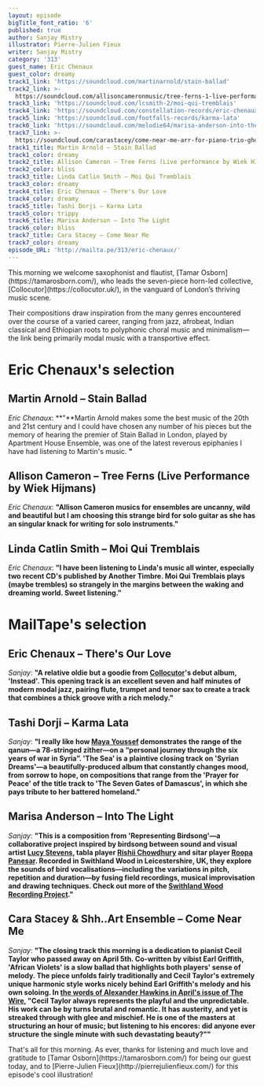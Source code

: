 ```yaml
---
layout: episode
bigTitle_font_ratio: '6'
published: true
author: Sanjay Mistry
illustrator: Pierre-Julien Fieux
writer: Sanjay Mistry
category: '313'
guest_name: Eric Chenaux
guest_color: dreamy
track1_link: 'https://soundcloud.com/martinarnold/stain-ballad'
track2_link: >-
  https://soundcloud.com/allisoncameronmusic/tree-ferns-1-live-performance-by-wiek-hijmans
track3_link: 'https://soundcloud.com/lcsmith-2/moi-qui-tremblais'
track4_link: 'https://soundcloud.com/constellation-records/eric-chenaux-theres-our-love'
track5_link: 'https://soundcloud.com/footfalls-records/karma-lata'
track6_link: 'https://soundcloud.com/melodie64/marisa-anderson-into-the-light'
track7_link: >-
  https://soundcloud.com/carastacey/come-near-me-arr-for-piano-trio-ghoetpoet-massive-attack
track1_title: Martin Arnold – Stain Ballad
track1_color: dreamy
track2_title: Allison Cameron – Tree Ferns (Live performance by Wiek HIjmans)
track2_color: bliss
track3_title: Linda Catlin Smith – Moi Qui Tremblais
track3_color: dreamy
track4_title: Eric Chenaux – There's Our Love
track4_color: dreamy
track5_title: Tashi Dorji – Karma Lata
track5_color: trippy
track6_title: Marisa Anderson – Into The Light
track6_color: bliss
track7_title: Cara Stacey – Come Near Me
track7_color: dreamy
episode_URL: 'http://mailta.pe/313/eric-chenaux/'
---
```

<p id="introduction">This morning we welcome saxophonist and flautist, [Tamar Osborn](https://tamarosborn.com/), who leads the seven-piece horn-led collective, [Collocutor](https://collocutor.uk/), in the vanguard of London’s thriving music scene.</p>
<p>Their compositions draw inspiration from the many genres encountered over the course of a varied career, ranging from jazz, afrobeat, Indian classical and Ethiopian roots to polyphonic choral music and minimalism—the link being primarily modal music with a transportive effect.</p>


# Eric Chenaux's selection


## Martin Arnold – Stain Ballad
_Eric Chenaux_: **"**Martin Arnold makes some the best music of the 20th and 21st century and I could have chosen any number of his pieces but the memory of hearing the premier of Stain Ballad in London, played by Apartment House Ensemble, was one of the latest reverous epiphanies I have had listening to Martin's music. **"**

## Allison Cameron – Tree Ferns (Live Performance by Wiek Hijmans)
_Eric Chenaux_: **"**Allison Cameron musics  for ensembles are uncanny, wild and beautiful but I am choosing this strange bird for solo guitar as she has an singular knack for writing for solo instruments.**"**

## Linda Catlin Smith – Moi Qui Tremblais
_Eric Chenaux_: **"**I have been listening to Linda's music all winter, especially two recent CD's published by Another Timbre. Moi Qui Tremblais plays (maybe trembles) so strangely in the margins between the waking and dreaming world. Sweet listening.**"**


# MailTape's selection

## Eric Chenaux – There's Our Love
_Sanjay_: **"**A relative oldie but a goodie from [Collocutor](https://collocutor.uk/)'s debut album, 'Instead'. This opening track is an excellent seven and half minutes of modern modal jazz, pairing flute, trumpet and tenor sax to create a track that combines a thick groove with a rich melody.**"**

## Tashi Dorji – Karma Lata
_Sanjay_: **"**I really like how [Maya Youssef](https://mayayoussef.com/) demonstrates the range of the qanun—a 78-stringed zither—on a “personal journey through the six years of war in Syria”. 'The Sea' is a plaintive closing track on 'Syrian Dreams'—a beautifully-produced album that constantly changes mood, from sorrow to hope, on compositions that range from the 'Prayer for Peace' of the title track to 'The Seven Gates of Damascus', in which she pays tribute to her battered homeland.**"**

##  Marisa Anderson – Into The Light
_Sanjay_: **"**This is a composition from 'Representing Birdsong'—a collaborative project inspired by birdsong between sound and visual artist [Lucy Stevens](https://lucystevens.co.uk/), tabla player [Rishii Chowdhury](https://twitter.com/tablarishii) and sitar player [Roopa Panesar](http://www.roopapanesar.com/). Recorded in Swithland Wood in Leicestershire, UK, they explore the sounds of bird vocalisations—including the variations in pitch, repetition and duration—by fusing field recordings, musical improvisation and drawing techniques. Check out more of the [Swithland Wood Recording Project](https://representingbirdsong.wordpress.com/).**"**

## Cara Stacey & Shh..Art Ensemble – Come Near Me
_Sanjay_: **"**The closing track this morning is a dedication to pianist Cecil Taylor who passed away on April 5th. Co-written by vibist Earl Griffith, 'African Violets' is a slow ballad that highlights both players' sense of melody. The piece unfolds fairly traditionally and Cecil Taylor's extremely unique harmonic style works nicely behind Earl Griffith's melody and his own soloing. In [the words of Alexander Hawkins in April's issue of The Wire](https://www.thewire.co.uk/in-writing/essays/alexander-hawkins-cecil-taylor), "Cecil Taylor always represents the playful and the unpredictable. His work can be by turns brutal and romantic. It has austerity, and yet is streaked through with glee and mischief. He is one of the masters at structuring an hour of music; but listening to his encores: did anyone ever structure the single minute with such devastating beauty?"**"**

<p id="outroduction">That's all for this morning. As ever, thanks for listening and much love and gratitude to [Tamar Osborn](https://tamarosborn.com/) for being our guest today, and to [Pierre-Julien Fieux](http://pierrejulienfieux.com/) for this episode's cool illustration!</p>
